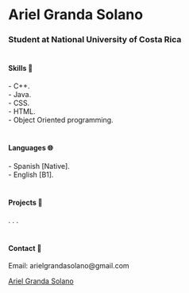 <h1> Ariel Granda Solano </h1> 
<h3> Student at National University of Costa Rica </h3>

#
<h4> Skills 🧠 </h4>
<p>  
     - C++. <br>
     - Java. <br>
     - CSS. <br>
     - HTML. <br>
     - Object Oriented programming. <br>
</p>

#
<h4> Languages 🌐 </h4>
<p>  
     - Spanish [Native]. <br>
     - English [B1].<br>
</p>

#
<h4> Projects 🎨</h4>
<p>  
     . . .
</p>

#
<h4> Contact 📡 </h4>
<p>  
     Email: arielgrandasolano@gmail.com
     <div class="badge-base LI-profile-badge" data-locale="es_ES" data-size="large" data-theme="dark" data-type="HORIZONTAL" data-vanity="ariel-granda" data-version="v1"><a class="badge-base__link LI-simple-link" href="https://cr.linkedin.com/in/ariel-granda?trk=profile-badge">Ariel Granda Solano</a></div>
              
</p>

